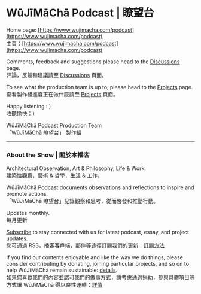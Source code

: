 # WūJīMāChā Podcast | 瞭望台

Home page: [https://www.wujimacha.com/podcast](https://www.wujimacha.com/podcast)
<br>主頁：[https://www.wujimacha.com/podcast](https://www.wujimacha.com/podcast)

Comments, feedback and suggestions please head to the [Discussions](https://github.com/wujimacha/Podcast-Outreach/discussions) page.
<br>評論，反饋和建議請至 [Discussions](https://github.com/wujimacha/Podcast-Outreach/discussions) 頁面。

To see what the production team is up to, please head to the [Projects](https://github.com/wujimacha/Podcast-Outreach/projects) page.
<br>查看製作組進度正在做什麼請至 [Projects](https://github.com/wujimacha/Podcast-Outreach/projects) 頁面。

Happy listening : )
<br>收聽愉快：）

WūJīMāChā Podcast Production Team 
<br>「WūJīMāChā 瞭望台」 製作組

---
### About the Show | 關於本播客
Architectural Observation, Art & Philosophy, Life & Work.
<br>建築性觀察，藝術 & 哲學，生活 & 工作。

WūJīMāChā Podcast documents observations and reflections to inspire and promote actions.
<br>「WūJīMāChā 瞭望台」記錄觀察和思考，從而啓發和推動行動。

Updates monthly.
<br>每月更新

[Subscribe](https://www.wujimacha.com/pub/how-to-subscribe) to stay connected with us for latest podcast, essay, and project updates.
<br>您可通過 RSS，播客客戶端，郵件等途徑訂閱我們的更新：[訂閱方法](https://www.wujimacha.com/pub/how-to-subscribe) 

If you find our contents enjoyable and like the way we do things, please consider contributing by donating, joining particular projects, and so on to help WūJīMāChā remain sustainable: [details](https://www.wujimacha.com/donate-and-contribute).
<br>如果您喜歡我們的內容並認可我們的做事方式，請考慮通過捐助，參與具體項目等方式讓 WūJīMāChā 得以良性運轉：[詳情](https://www.wujimacha.com/donate-and-contribute)
